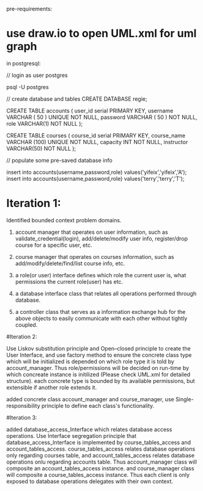 pre-requirements:

# use draw.io to open UML.xml for uml graph

in postgresql:

// login as user postgres

psql -U postgres

// create database and tables
CREATE DATABASE regie;

CREATE TABLE accounts (
        user_id serial PRIMARY KEY,
        username VARCHAR ( 50 ) UNIQUE NOT NULL,
        password VARCHAR ( 50 ) NOT NULL,
        role VARCHAR(1) NOT NULL
);

CREATE TABLE courses (
        course_id serial PRIMARY KEY,
        course_name VARCHAR (100) UNIQUE NOT NULL,
        capacity INT NOT NULL,
        instructor VARCHAR(50) NOT NULL
);

// populate some pre-saved database info

insert into accounts(username,password,role) values('yifeix','yifeix','A');
insert into accounts(username,password,role) values('terry','terry','T');


# Iteration 1:

Identified bounded context problem domains.
1. account manager that operates on user information, such as validate_credential(login), add/delete/modify user info, register/drop course for a specific user, etc.

2. course manager that operates on courses information, such as add/modify/delete/find/list course info, etc.

3. a role(or user) interface defines which role the current user is, what permissions the current role(user) has etc.

4. a database interface class that relates all operations performed through database.

5. a controller class that serves as a information exchange hub for the above objects to easily communicate with each other without tightly coupled.

#Iteration 2:

Use Liskov substitution principle and Open–closed principle to create the User Interface, and use factory method to ensure the concrete class type which will be initialized is depended on which role type it is told by account_manager. Thus role/permissions will be decided on run-time by which concreate instance is initilized (Please check UML.xml for detailed structure). each concrete type is bounded by its available permissions, but extensible if another role extends it.

added concrete class account_manager and course_manager, use Single-responsibility principle to define each class's functionality.

#Iteration 3:

added database_access_Interface which relates database access operations. Use Interface segregation principle that database_access_Interface is implemented by course_tables_access and account_tables_access. course_tables_access relates database operations only regarding courses table, and account_tables_access relates database operations onlu regarding accounts table. Thus account_manager class will composite an account_tables_access instance. and course_manager class will composite a course_tables_access instance. Thus each client is only exposed to database operations delegates with their own context.
